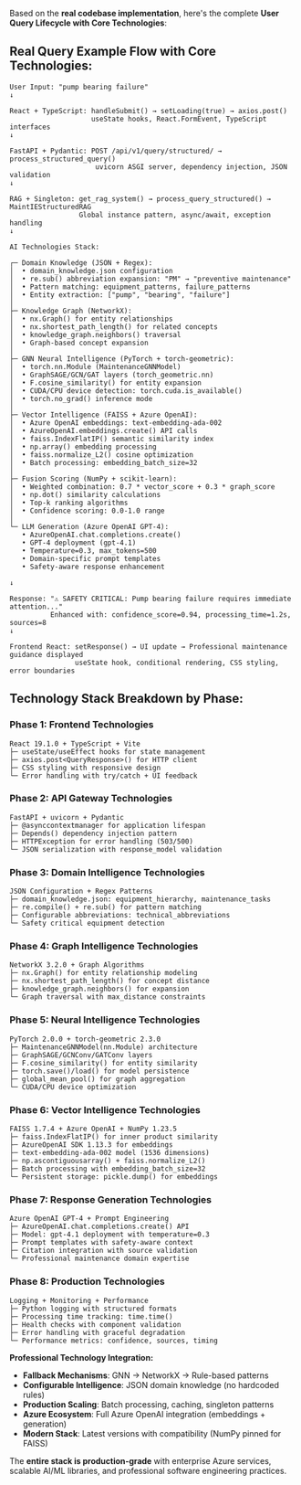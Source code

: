 Based on the **real codebase implementation**, here's the complete **User Query Lifecycle with Core Technologies**:

## **Real Query Example Flow with Core Technologies:**

```
User Input: "pump bearing failure"
↓

React + TypeScript: handleSubmit() → setLoading(true) → axios.post()
                    useState hooks, React.FormEvent, TypeScript interfaces
↓

FastAPI + Pydantic: POST /api/v1/query/structured/ → process_structured_query()
                     uvicorn ASGI server, dependency injection, JSON validation
↓

RAG + Singleton: get_rag_system() → process_query_structured() → MaintIEStructuredRAG
                 Global instance pattern, async/await, exception handling
↓

AI Technologies Stack:

┌─ Domain Knowledge (JSON + Regex):
│  • domain_knowledge.json configuration
│  • re.sub() abbreviation expansion: "PM" → "preventive maintenance"
│  • Pattern matching: equipment_patterns, failure_patterns
│  • Entity extraction: ["pump", "bearing", "failure"]
│
├─ Knowledge Graph (NetworkX):
│  • nx.Graph() for entity relationships
│  • nx.shortest_path_length() for related concepts
│  • knowledge_graph.neighbors() traversal
│  • Graph-based concept expansion
│
├─ GNN Neural Intelligence (PyTorch + torch-geometric):
│  • torch.nn.Module (MaintenanceGNNModel)
│  • GraphSAGE/GCN/GAT layers (torch_geometric.nn)
│  • F.cosine_similarity() for entity expansion
│  • CUDA/CPU device detection: torch.cuda.is_available()
│  • torch.no_grad() inference mode
│
├─ Vector Intelligence (FAISS + Azure OpenAI):
│  • Azure OpenAI embeddings: text-embedding-ada-002
│  • AzureOpenAI.embeddings.create() API calls
│  • faiss.IndexFlatIP() semantic similarity index
│  • np.array() embedding processing
│  • faiss.normalize_L2() cosine optimization
│  • Batch processing: embedding_batch_size=32
│
├─ Fusion Scoring (NumPy + scikit-learn):
│  • Weighted combination: 0.7 * vector_score + 0.3 * graph_score
│  • np.dot() similarity calculations
│  • Top-k ranking algorithms
│  • Confidence scoring: 0.0-1.0 range
│
└─ LLM Generation (Azure OpenAI GPT-4):
   • AzureOpenAI.chat.completions.create()
   • GPT-4 deployment (gpt-4.1)
   • Temperature=0.3, max_tokens=500
   • Domain-specific prompt templates
   • Safety-aware response enhancement

↓

Response: "⚠️ SAFETY CRITICAL: Pump bearing failure requires immediate attention..."
          Enhanced with: confidence_score=0.94, processing_time=1.2s, sources=8
↓

Frontend React: setResponse() → UI update → Professional maintenance guidance displayed
                useState hook, conditional rendering, CSS styling, error boundaries
```

## **Technology Stack Breakdown by Phase:**

### **Phase 1: Frontend Technologies**
```
React 19.1.0 + TypeScript + Vite
├─ useState/useEffect hooks for state management
├─ axios.post<QueryResponse>() for HTTP client
├─ CSS styling with responsive design
└─ Error handling with try/catch + UI feedback
```

### **Phase 2: API Gateway Technologies**
```
FastAPI + uvicorn + Pydantic
├─ @asynccontextmanager for application lifespan
├─ Depends() dependency injection pattern
├─ HTTPException for error handling (503/500)
└─ JSON serialization with response_model validation
```

### **Phase 3: Domain Intelligence Technologies**
```
JSON Configuration + Regex Patterns
├─ domain_knowledge.json: equipment_hierarchy, maintenance_tasks
├─ re.compile() + re.sub() for pattern matching
├─ Configurable abbreviations: technical_abbreviations
└─ Safety critical equipment detection
```

### **Phase 4: Graph Intelligence Technologies**
```
NetworkX 3.2.0 + Graph Algorithms
├─ nx.Graph() for entity relationship modeling
├─ nx.shortest_path_length() for concept distance
├─ knowledge_graph.neighbors() for expansion
└─ Graph traversal with max_distance constraints
```

### **Phase 5: Neural Intelligence Technologies**
```
PyTorch 2.0.0 + torch-geometric 2.3.0
├─ MaintenanceGNNModel(nn.Module) architecture
├─ GraphSAGE/GCNConv/GATConv layers
├─ F.cosine_similarity() for entity similarity
├─ torch.save()/load() for model persistence
├─ global_mean_pool() for graph aggregation
└─ CUDA/CPU device optimization
```

### **Phase 6: Vector Intelligence Technologies**
```
FAISS 1.7.4 + Azure OpenAI + NumPy 1.23.5
├─ faiss.IndexFlatIP() for inner product similarity
├─ AzureOpenAI SDK 1.13.3 for embeddings
├─ text-embedding-ada-002 model (1536 dimensions)
├─ np.ascontiguousarray() + faiss.normalize_L2()
├─ Batch processing with embedding_batch_size=32
└─ Persistent storage: pickle.dump() for embeddings
```

### **Phase 7: Response Generation Technologies**
```
Azure OpenAI GPT-4 + Prompt Engineering
├─ AzureOpenAI.chat.completions.create() API
├─ Model: gpt-4.1 deployment with temperature=0.3
├─ Prompt templates with safety-aware context
├─ Citation integration with source validation
└─ Professional maintenance domain expertise
```

### **Phase 8: Production Technologies**
```
Logging + Monitoring + Performance
├─ Python logging with structured formats
├─ Processing time tracking: time.time()
├─ Health checks with component validation
├─ Error handling with graceful degradation
└─ Performance metrics: confidence, sources, timing
```

**Professional Technology Integration:**
- **Fallback Mechanisms**: GNN → NetworkX → Rule-based patterns
- **Configurable Intelligence**: JSON domain knowledge (no hardcoded rules)
- **Production Scaling**: Batch processing, caching, singleton patterns
- **Azure Ecosystem**: Full Azure OpenAI integration (embeddings + generation)
- **Modern Stack**: Latest versions with compatibility (NumPy pinned for FAISS)

The **entire stack is production-grade** with enterprise Azure services, scalable AI/ML libraries, and professional software engineering practices.